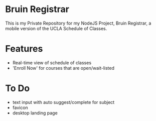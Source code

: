 # Bruin Registrar
This is my Private Repository for my NodeJS Project, Bruin Registrar, a mobile version of the UCLA Schedule of Classes.

# Features
- Real-time view of schedule of classes
- 'Enroll Now' for courses that are open/wait-listed

# To Do
- text input with auto suggest/complete for subject
- favicon
- desktop landing page
